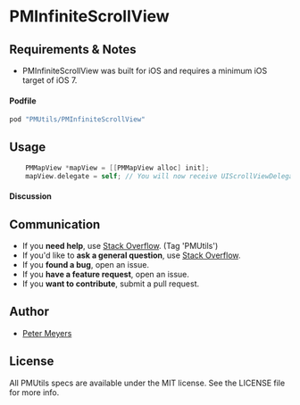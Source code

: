 # PMInfiniteScrollView


## Requirements & Notes

- PMInfiniteScrollView was built for iOS and requires a minimum iOS target of iOS 7.

#### Podfile

```ruby
pod "PMUtils/PMInfiniteScrollView"
```

## Usage

```objective-c
	PMMapView *mapView = [[PMMapView alloc] init];
	mapView.delegate = self; // You will now receive UIScrollViewDelegate calls.
```


#### Discussion


## Communication

- If you **need help**, use [Stack Overflow](http://stackoverflow.com/questions/tagged/PMUtils). (Tag 'PMUtils')
- If you'd like to **ask a general question**, use [Stack Overflow](http://stackoverflow.com/questions/tagged/PMUtils).
- If you **found a bug**, open an issue.
- If you **have a feature request**, open an issue.
- If you **want to contribute**, submit a pull request.


## Author

- [Peter Meyers](mailto:petermeyers1@gmail.com)

## License

All PMUtils specs are available under the MIT license. See the LICENSE file for more info.


